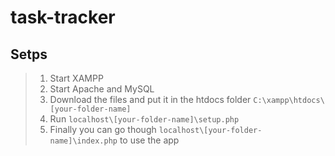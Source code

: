 # task-tracker

## Setps
> 1. Start XAMPP
> 2. Start Apache and MySQL
> 3. Download the files and put it in the htdocs folder `C:\xampp\htdocs\[your-folder-name]`
> 4. Run `localhost\[your-folder-name]\setup.php`
> 5. Finally you can go though `localhost\[your-folder-name]\index.php` to use the app

